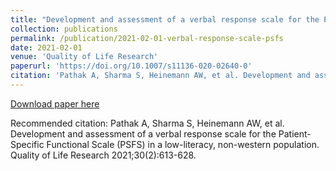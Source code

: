 ```yaml
---
title: "Development and assessment of a verbal response scale for the Patient-Specific Functional Scale (PSFS) in a low-literacy, non-western population"
collection: publications
permalink: /publication/2021-02-01-verbal-response-scale-psfs
date: 2021-02-01
venue: 'Quality of Life Research'
paperurl: 'https://doi.org/10.1007/s11136-020-02640-0'
citation: 'Pathak A, Sharma S, Heinemann AW, et al. Development and assessment of a verbal response scale for the Patient-Specific Functional Scale (PSFS) in a low-literacy, non-western population. Quality of Life Research 2021;30(2):613-628.'
---
```


<a href='https://doi.org/10.1007/s11136-020-02640-0'>Download paper here</a>

Recommended citation: Pathak A, Sharma S, Heinemann AW, et al. Development and assessment of a verbal response scale for the Patient-Specific Functional Scale (PSFS) in a low-literacy, non-western population. Quality of Life Research 2021;30(2):613-628.